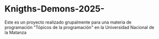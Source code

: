 # Knigths-Demons-2025-
Este es un proyecto realizado grupalmente para una materia de programación "Tópicos de la programación" en la Universidad Nacional de la Matanza
